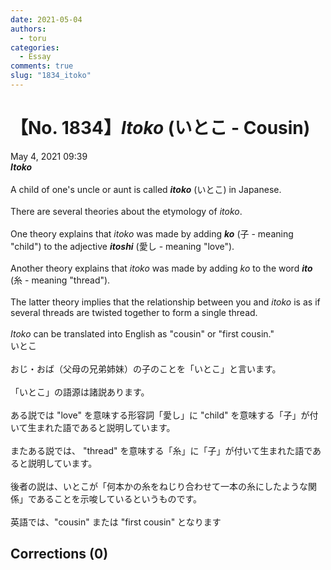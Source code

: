 ```yaml
---
date: 2021-05-04
authors:
  - toru
categories:
  - Essay
comments: true
slug: "1834_itoko"
---
```


# 【No. 1834】<strong><em>Itoko</em></strong> (いとこ - Cousin)
<div class="date">May 4, 2021 09:39</div>
<div id="post"><div id="body_show_ori">
<strong><em>Itoko</em></strong><br/><br/>A child of one's uncle or aunt is called <strong><em>itoko</em></strong> (いとこ) in Japanese.<br/><br/>There are several theories about the etymology of <em>itoko</em>.<br/><br/>One theory explains that <em>itoko</em> was made by adding <strong><em>ko</em></strong> (子 - meaning "child") to the adjective <strong><em>itoshi</em></strong> (愛し - meaning "love").<br/><br/>Another theory explains that <em>itoko</em> was made by adding <em>ko</em> to the word <strong><em>ito</em></strong> (糸 - meaning "thread").<br/><br/>The latter theory implies that the relationship between you and <em>itoko</em> is as if several threads are twisted together to form a single thread.<br/><br/><em>Itoko</em> can be translated into English as "cousin" or "first cousin."
</div></div>

<!-- more -->

<div id="post_ja"><div id="body_show_mo">
いとこ<br/><br/>おじ・おば（父母の兄弟姉妹）の子のことを「いとこ」と言います。<br/><br/>「いとこ」の語源は諸説あります。<br/><br/>ある説では "love" を意味する形容詞「愛し」に "child" を意味する「子」が付いて生まれた語であると説明しています。<br/><br/>またある説では、 ​"thread" を意味する「糸」に「子」が付いて生まれた語であると説明しています。<br/><br/>後者の説は、いとこが「何本かの糸をねじり合わせて一本の糸にしたような関係」であることを示唆しているというものです。<br/><br/>英語では、"cousin" または "first cousin" となります
</div></div>

## Corrections (0)

